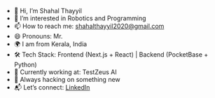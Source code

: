 * 👋 Hi, I’m Shahal Thayyil
* 👀 I’m interested in Robotics and Programming
* 📫 How to reach me: [shahalthayyil2020@gmail.com](mailto:shahalthayyil2020@gmail.com)
* 😄 Pronouns: Mr.
* 🌍 I am from Kerala, India
* 🛠️ Tech Stack: Frontend (Next.js + React) | Backend (PocketBase + Python)
* 💼 Currently working at: TestZeus AI
* 🚀 Always hacking on something new
* 📬 Let’s connect: [LinkedIn](https://www.linkedin.com/in/shahal-thayyil-228108212/)
